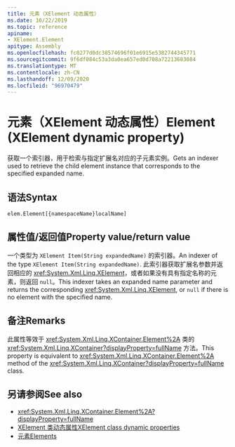 ```yaml
---
title: 元素（XElement 动态属性）
ms.date: 10/22/2019
ms.topic: reference
apiname:
- XElement.Element
apitype: Assembly
ms.openlocfilehash: fc0277d0dc38574696f01e6915e5382744345771
ms.sourcegitcommit: 9f6df084c53a3da0ea657ed0d708a72213683084
ms.translationtype: MT
ms.contentlocale: zh-CN
ms.lasthandoff: 12/09/2020
ms.locfileid: "96970479"
---
```

# <a name="element-xelement-dynamic-property"></a><span data-ttu-id="4c46f-102">元素（XElement 动态属性）</span><span class="sxs-lookup"><span data-stu-id="4c46f-102">Element (XElement dynamic property)</span></span>

<span data-ttu-id="4c46f-103">获取一个索引器，用于检索与指定扩展名对应的子元素实例。</span><span class="sxs-lookup"><span data-stu-id="4c46f-103">Gets an indexer used to retrieve the child element instance that corresponds to the specified expanded name.</span></span>

## <a name="syntax"></a><span data-ttu-id="4c46f-104">语法</span><span class="sxs-lookup"><span data-stu-id="4c46f-104">Syntax</span></span>

```xaml
elem.Element[{namespaceName}localName]
```

## <a name="property-valuereturn-value"></a><span data-ttu-id="4c46f-105">属性值/返回值</span><span class="sxs-lookup"><span data-stu-id="4c46f-105">Property value/return value</span></span>

<span data-ttu-id="4c46f-106">一个类型为 `XElement Item(String expandedName)` 的索引器。</span><span class="sxs-lookup"><span data-stu-id="4c46f-106">An indexer of the type `XElement Item(String expandedName)`.</span></span> <span data-ttu-id="4c46f-107">此索引器获取扩展名参数并返回相应的 <xref:System.Xml.Linq.XElement>，或者如果没有具有指定名称的元素，则返回 `null`。</span><span class="sxs-lookup"><span data-stu-id="4c46f-107">This indexer takes an expanded name parameter and returns the corresponding <xref:System.Xml.Linq.XElement>, or `null` if there is no element with the specified name.</span></span>

## <a name="remarks"></a><span data-ttu-id="4c46f-108">备注</span><span class="sxs-lookup"><span data-stu-id="4c46f-108">Remarks</span></span>

<span data-ttu-id="4c46f-109">此属性等效于 <xref:System.Xml.Linq.XContainer.Element%2A> 类的 <xref:System.Xml.Linq.XContainer?displayProperty=fullName> 方法。</span><span class="sxs-lookup"><span data-stu-id="4c46f-109">This property is equivalent to <xref:System.Xml.Linq.XContainer.Element%2A> method of the <xref:System.Xml.Linq.XContainer?displayProperty=fullName> class.</span></span>

## <a name="see-also"></a><span data-ttu-id="4c46f-110">另请参阅</span><span class="sxs-lookup"><span data-stu-id="4c46f-110">See also</span></span>

- <xref:System.Xml.Linq.XContainer.Element%2A?displayProperty=fullName>
- [<span data-ttu-id="4c46f-111">XElement 类动态属性</span><span class="sxs-lookup"><span data-stu-id="4c46f-111">XElement class dynamic properties</span></span>](attribute-xelement-dynamic-property.md)
- [<span data-ttu-id="4c46f-112">元素</span><span class="sxs-lookup"><span data-stu-id="4c46f-112">Elements</span></span>](elements-xelement-dynamic-property.md)
